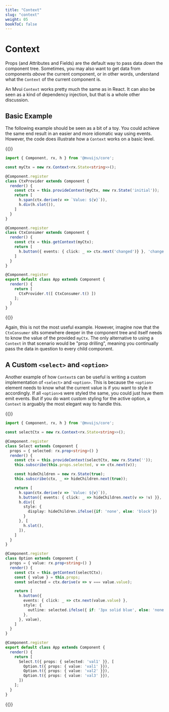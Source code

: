 ```yaml
---
title: "Context"
slug: "context"
weight: 05
bookToC: false
---
```


# Context

Props (and Attributes and Fields) are the default way to pass data *down* the component
tree. Sometimes, you may also want to get data from components *above* the current
component, or in other words, understand what the `Context` of the current component is.

An Mvui `Context` works pretty much the same as in React. It can also be seen as a kind of
dependency injection, but that is a whole other discussion.

## Basic Example

The following example should be seen as a bit of a toy. You could achieve the same end
result in an easier and more idiomatic way using events. However, the code does illustrate
how a `Context` works on a basic level.

{{<codeview>}}
```typescript
import { Component, rx, h } from '@mvuijs/core';

const myCtx = new rx.Context<rx.State<string>>();

@Component.register
class CtxProvider extends Component {
  render() {
    const ctx = this.provideContext(myCtx, new rx.State('initial'));
    return [
      h.span(ctx.derive(v => `Value: ${v}`)),
      h.div(h.slot()),
    ]
  }
}

@Component.register
class CtxConsumer extends Component {
  render() {
    const ctx = this.getContext(myCtx);
    return [
      h.button({ events: { click: _ => ctx.next('changed')} }, 'change ctx val'),
    ]
  }
}

@Component.register
export default class App extends Component {
  render() {
    return [
      CtxProvider.t([ CtxConsumer.t() ])
    ];
  }
}
```
{{</codeview>}}

Again, this is not the most useful example. However, imagine now that the `CtxConsumer`
sits somewhere deeper in the component tree and itself needs to know the value of the
provided `myCtx`. The only alternative to using a `Context` in that scenario would be
"prop drilling", meaning you continually pass the data in question to every child
component.

## A Custom `<select>` and `<option>`

Another example of how `Context`s can be useful is writing a custom implementation of
`<select>` and `<option>`. This is because the `<option>` element needs to know what the
current value is if you want to style it accordingly. If all `<option>`s were styled the
same, you could just have them emit events. But if you do want custom styling for the
active option, a `Context` is arguably the most elegant way to handle this.

{{<codeview>}}
```typescript
import { Component, rx, h } from '@mvuijs/core';

const selectCtx = new rx.Context<rx.State<string>>();

@Component.register
class Select extends Component {
  props = { selected: rx.prop<string>() }
  render() {
    const ctx = this.provideContext(selectCtx, new rx.State(''));
    this.subscribe(this.props.selected, v => ctx.next(v));

    const hideChildren = new rx.State(true);
    this.subscribe(ctx, _ => hideChildren.next(true));

    return [
      h.span(ctx.derive(v => `Value: ${v}`)),
      h.button({ events: { click: _ => hideChildren.next(v => !v) }}, 'pick'),
      h.div({
        style: {
          display: hideChildren.ifelse({if: 'none', else: 'block'})
        }
      }, [
        h.slot(),
      ]),
    ]
  }
}

@Component.register
class Option extends Component {
  props = { value: rx.prop<string>() }
  render() {
    const ctx = this.getContext(selectCtx);
    const { value } = this.props;
    const selected = ctx.derive(v => v === value.value);

    return [
      h.button({ 
        events: { click: _ => ctx.next(value.value) },
        style: {
          outline: selected.ifelse({ if: '3px solid blue', else: 'none' })
        },
      }, value),
    ]
  }
}

@Component.register
export default class App extends Component {
  render() {
    return [
      Select.t({ props: { selected: 'val1' }}, [
        Option.t({ props: { value: 'val1' }}),
        Option.t({ props: { value: 'val2' }}),
        Option.t({ props: { value: 'val3' }}),
      ])
    ];
  }
}
```
{{</codeview>}}
